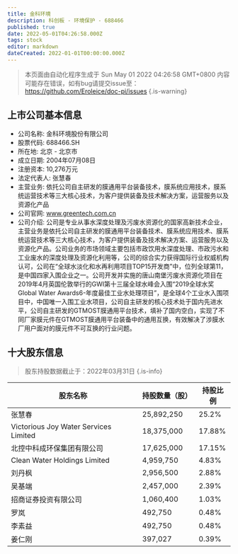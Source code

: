 ```yaml
---
title: 金科环境
description: 科创板 - 环境保护 - 688466
published: true
date: 2022-05-01T04:26:58.000Z
tags: stock
editor: markdown
dateCreated: 2022-01-01T00:00:00.000Z
---
```


> 本页面由自动化程序生成于 Sun May 01 2022 04:26:58 GMT+0800
> 内容可能存在错误，如有bug请提交issue至：https://github.com/Eroleice/doc-pi/issues
{.is-warning}

## 上市公司基本信息
- 公司名称: 金科环境股份有限公司
- 股票代码: 688466.SH
- 所在地: 北京 - 北京市
- 成立日期: 2004年07月08日
- 注册资本: 10,276万元
- 法定代表人: 张慧春
- 主营业务: 依托公司自主研发的膜通用平台装备技术，膜系统应用技术，膜系统运营技术等三大核心技术，为客户提供装备及技术解决方案，运营服务以及资源化产品
- 公司官网: www.greentech.com.cn
- 公司介绍: 公司是专业从事水深度处理及污废水资源化的国家高新技术企业，主营业务是依托公司自主研发的膜通用平台装备技术、膜系统应用技术、膜系统运营技术等三大核心技术，为客户提供装备及技术解决方案、运营服务以及资源化产品。公司业务的市场领域主要包括市政饮用水深度处理、市政污水和工业废水的深度处理及资源化利用等，公司的综合实力获得国际行业权威机构认可，公司在“全球水淡化和水再利用项目TOP15开发商”中，位列全球第11，是中国四家入围企业之一。公司开发并实施的唐山南堡污废水资源化项目在2019年4月英国伦敦举行的GWI第十三届全球水峰会入围“2019全球水奖Global Water Awards6-年度最佳工业水处理项目”，是全球4个工业水入围项目中，中国唯一入围工业水项目，公司自主研发的核心技术处于国内先进水平，公司自主研发的GTMOST膜通用平台技术，填补了国内空白，实现了不同厂家膜元件在GTMOST膜通用平台装备中的通用互换，有效解决了涉膜水厂用户面对的膜元件不可互换的行业问题。


## 十大股东信息
> 股东持股数据截止于：2022年03月31日
{.is-info}

| 股东名称 | 持股数量（股） | 持股比例 |
| --- | --- | --- |
| 张慧春 | 25,892,250 | 25.2% |
| Victorious Joy Water Services Limited | 18,375,000 | 17.88% |
| 北控中科成环保集团有限公司 | 17,625,000 | 17.15% |
| Clean Water  Holdings Limited | 4,959,750 | 4.83% |
| 刘丹枫 | 2,956,500 | 2.88% |
| 吴基端 | 2,457,000 | 2.39% |
| 招商证券投资有限公司 | 1,060,400 | 1.03% |
| 罗岚 | 492,750 | 0.48% |
| 李素益 | 492,750 | 0.48% |
| 姜仁刚 | 397,027 | 0.39% |




